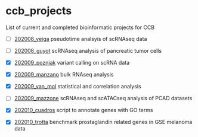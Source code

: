 # ccb_projects
List of current and completed bioinformatic projects for CCB

- [ ] [202008_veiga](https://github.com/ccb-vib/202008_veiga) pseudotime analsyis of scRNAseq data
- [ ] [202008_guyot](https://github.com/ccb-vib/202008_guyot) scRNAseq analysis of pancreatic tumor cells
- [X] [202009_pozniak](https://github.com/ccb-vib/202009_pozniak) variant calling on scRNA data
- [X] [202009_manzano](https://github.com/ccb-vib/202009_manzano) bulk RNAseq analysis
- [X] [202009_van_mol](https://github.com/ccb-vib/202009_van_mol) statistical and correlation analysis
- [ ] [202009_mazzone](https://github.com/ccb-vib/202009_mazzone) scRNAseq and scATACseq analysis of PCAD datasets
- [X] [202010_cuadros](https://github.com/ccb-vib/202010_cuadros) script to annotate genes with GO terms
- [X] [202010_trotta](https://github.com/ccb-vib/202010_trotta) benchmark prostaglandin related genes in GSE melanoma data



